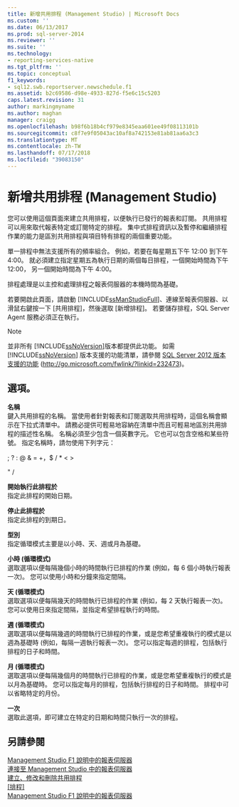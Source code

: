 ```yaml
---
title: 新增共用排程 (Management Studio) | Microsoft Docs
ms.custom: ''
ms.date: 06/13/2017
ms.prod: sql-server-2014
ms.reviewer: ''
ms.suite: ''
ms.technology:
- reporting-services-native
ms.tgt_pltfrm: ''
ms.topic: conceptual
f1_keywords:
- sql12.swb.reportserver.newschedule.f1
ms.assetid: b2c69586-d98e-4933-827d-f5e6c15c5203
caps.latest.revision: 31
author: markingmyname
ms.author: maghan
manager: craigg
ms.openlocfilehash: b98f6b18b4cf979e8345eaa601ee49f08113101b
ms.sourcegitcommit: c8f7e9f05043ac10af8a742153e81ab81aa6a3c3
ms.translationtype: MT
ms.contentlocale: zh-TW
ms.lasthandoff: 07/17/2018
ms.locfileid: "39083150"
---
```

# <a name="new-shared-schedule-management-studio"></a>新增共用排程 (Management Studio)
  您可以使用這個頁面來建立共用排程，以便執行已發行的報表和訂閱。 共用排程可以用來取代報表特定或訂閱特定的排程。 集中式排程資訊以及暫停和繼續排程作業的能力是區別共用排程與項目特有排程的兩個重要功能。  
  
 單一排程中無法支援所有的頻率組合。 例如，若要在每星期五下午 12:00 到下午 4:00。 就必須建立指定星期五為執行日期的兩個每日排程，一個開始時間為下午 12:00， 另一個開始時間為下午 4:00。  
  
 排程處理是以主控和處理排程之報表伺服器的本機時間為基礎。  
  
 若要開啟此頁面，請啟動 [!INCLUDE[ssManStudioFull](../../includes/ssmanstudiofull-md.md)]、連線至報表伺服器、以滑鼠右鍵按一下 [共用排程]，然後選取 [新增排程]。 若要儲存排程，SQL Server Agent 服務必須正在執行。  
  
> [!NOTE]  
>  並非所有 [!INCLUDE[ssNoVersion](../../includes/ssnoversion-md.md)]版本都提供此功能。 如需 [!INCLUDE[ssNoVersion](../../includes/ssnoversion-md.md)] 版本支援的功能清單，請參閱 [SQL Server 2012 版本支援的功能](http://go.microsoft.com/fwlink/?linkid=232473) (http://go.microsoft.com/fwlink/?linkid=232473)。  
  
## <a name="options"></a>選項。  
 **名稱**  
 鍵入共用排程的名稱。 當使用者針對報表和訂閱選取共用排程時，這個名稱會顯示在下拉式清單中。 請務必提供可輕易地容納在清單中而且可輕易地區別共用排程的描述性名稱。 名稱必須至少包含一個英數字元。 它也可以包含空格和某些符號。 指定名稱時，請勿使用下列字元：  
  
 ; ? : \@ & = +，$ / * \< >  
  
 " /  
  
 **開始執行此排程於**  
 指定此排程的開始日期。  
  
 **停止此排程於**  
 指定此排程的到期日。  
  
 **型別**  
 指定循環模式主要是以小時、天、週或月為基礎。  
  
 **小時 (循環模式)**  
 選取選項以便每隔幾個小時的時間執行已排程的作業 (例如，每 6 個小時執行報表一次)。 您可以使用小時和分鐘來指定間隔。  
  
 **天 (循環模式)**  
 選取選項以便每隔幾天的時間執行已排程的作業 (例如，每 2 天執行報表一次)。 您可以使用日來指定間隔，並指定希望排程執行的時間。  
  
 **週 (循環模式)**  
 選取選項以便每隔幾週的時間執行已排程的作業，或是您希望重複執行的模式是以週為基礎時 (例如，每隔一週執行報表一次)。 您可以指定每週的排程，包括執行排程的日子和時間。  
  
 **月 (循環模式)**  
 選取選項以便每隔幾個月的時間執行已排程的作業，或是您希望重複執行的模式是以月為基礎時。 您可以指定每月的排程，包括執行排程的日子和時間。 排程中可以省略特定的月份。  
  
 **一次**  
 選取此選項，即可建立在特定的日期和時間只執行一次的排程。  
  
## <a name="see-also"></a>另請參閱  
 [Management Studio F1 說明中的報表伺服器](report-server-in-management-studio-f1-help.md)   
 [連接至 Management Studio 中的報表伺服器](connect-to-a-report-server-in-management-studio.md)   
 [建立、修改和刪除共用排程](../subscriptions/create-modify-and-delete-schedules.md)   
 [[排程]](../subscriptions/schedules.md)   
 [Management Studio F1 說明中的報表伺服器](report-server-in-management-studio-f1-help.md)  
  
  
